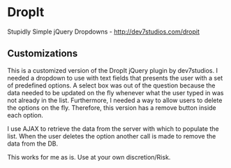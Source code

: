 DropIt
======

Stupidly Simple jQuery Dropdowns - http://dev7studios.com/dropit

Customizations
--------------

This is a customized version of the DropIt jQuery plugin by dev7studios. I needed a dropdown to use with text fields that presents the user with a set of predefined options. A select box was out of the question because the data needed to be updated on the fly whenever what the user typed in was not already in the list. Furthermore, I needed a way to allow users to delete the options on the fly. Therefore, this version has a remove button inside each option. 

I use AJAX to retrieve the data from the server with which to populate the list. When the user deletes the option another call is made to remove the data from the DB. 

This works for me as is. Use at your own discretion/Risk.